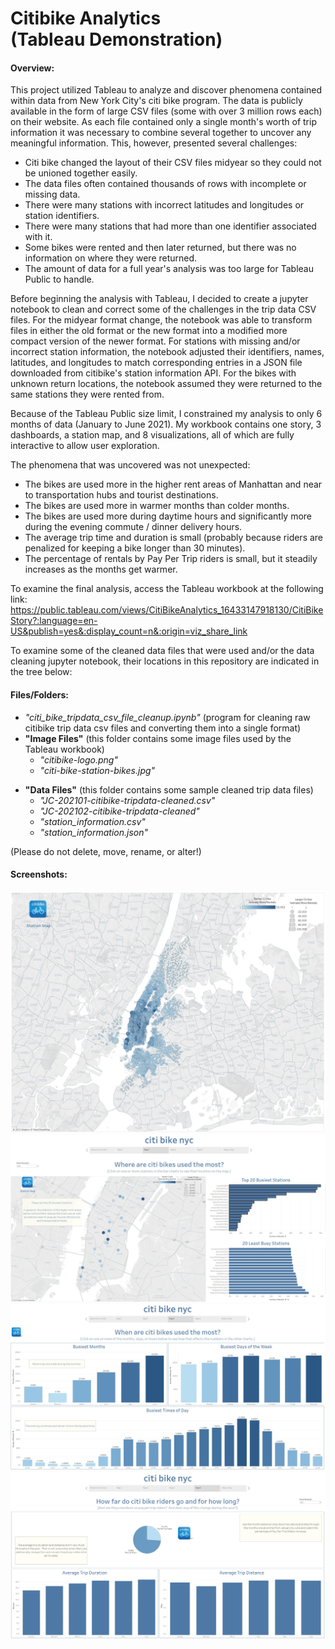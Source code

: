 <h1> Citibike Analytics <br> (Tableau Demonstration) </h1>

#### Overview:
This project utilized Tableau to analyze and discover phenomena contained within data from New York City's citi bike program.
The data is publicly available in the form of large CSV files (some with over 3 million rows each) on their website.
As each file contained only a single month's worth of trip information it was necessary to combine several together to uncover any meaningful information.
This, however, presented several challenges:
+ Citi bike changed the layout of their CSV files midyear so they could not be unioned together easily.
+ The data files often contained thousands of rows with incomplete or missing data.
+ There were many stations with incorrect latitudes and longitudes or station identifiers.
+ There were many stations that had more than one identifier associated with it.
+ Some bikes were rented and then later returned, but there was no information on where they were returned.
+ The amount of data for a full year's analysis was too large for Tableau Public to handle. 

Before beginning the analysis with Tableau, I decided to create a jupyter notebook to clean and correct some of the challenges in the trip data CSV files.
For the midyear format change, the notebook was able to transform files in either the old format or the new format into a modified more compact version of the newer format.
For stations with missing and/or incorrect station information, the notebook adjusted their identifiers, names, latitudes, and longitudes to match corresponding entries in a JSON file downloaded from citibike's station information API.
For the bikes with unknown return locations, the notebook assumed they were returned to the same stations they were rented from.

Because of the Tableau Public size limit, I constrained my analysis to only 6 months of data (January to June 2021).
My workbook contains one story, 3 dashboards, a station map, and 8 visualizations, all of which are fully interactive to allow user exploration.

The phenomena that was uncovered was not unexpected:
+ The bikes are used more in the higher rent areas of Manhattan and near to transportation hubs and tourist destinations.
+ The bikes are used more in warmer months than colder months.
+ The bikes are used more during daytime hours and significantly more during the evening commute / dinner delivery hours.
+ The average trip time and duration is small (probably because riders are penalized for keeping a bike longer than 30 minutes).
+ The percentage of rentals by Pay Per Trip riders is small, but it steadily increases as the months get warmer.

To examine the final analysis, access the Tableau workbook at the following link:  
https://public.tableau.com/views/CitiBikeAnalytics_16433147918130/CitiBikeStory?:language=en-US&publish=yes&:display_count=n&:origin=viz_share_link

To examine some of the cleaned data files that were used and/or the data cleaning jupyter notebook, their locations in this repository are indicated in the tree below:

#### Files/Folders:

+ *"citi_bike_tripdata_csv_file_cleanup.ipynb"* (program for cleaning raw citibike trip data csv files and converting them into a single format)
+ **"Image Files"** (this folder contains some image files used by the Tableau workbook) <br>
	- *"citibike-logo.png"*  <br>
	- *"citi-bike-station-bikes.jpg"* <br>
* **"Data Files"** (this folder contains some sample cleaned trip data files) <br>
	- *"JC-202101-citibike-tripdata-cleaned.csv"*
	- *"JC-202102-citibike-tripdata-cleaned"*
	- *"station_information.csv"*
	- *"station_information.json"*

(Please do not delete, move, rename, or alter!)

#### Screenshots:
<img src="Image Files/StationMap.jpg">
<img src="Image Files/BusiestStations.jpg">
<img src="Image Files/BusiestTimes.jpg">
<img src="Image Files/FarLong.jpg">
 
